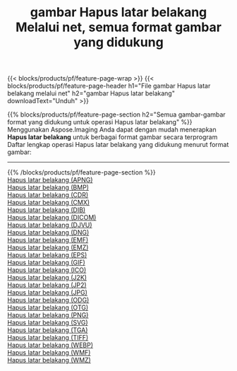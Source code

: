 ﻿---
title: gambar Hapus latar belakang Melalui net, semua format gambar yang didukung 
weight: 3920
url: /id/net/remove-background 
lang: id
langdirlevel: 2
locales: zh-hans,ja,it,ru,de,es,fr,nl,id,lt,pl,pt,vi,tr,ko,zh-hant,ar,hi,th,sv,cs,uk,he
description: Menggunakan Aspose.Imaging Anda dapat dengan mudah Hapus latar belakang gambar Via net
---

{{< blocks/products/pf/feature-page-wrap >}}
{{< blocks/products/pf/feature-page-header h1="File gambar Hapus latar belakang melalui net" h2="gambar Hapus latar belakang" downloadText="Unduh" >}}


{{% blocks/products/pf/feature-page-section  h2="Semua gambar-gambar format yang didukung untuk operasi Hapus latar belakang" %}}
Menggunakan Aspose.Imaging Anda dapat dengan mudah menerapkan **Hapus latar belakang** untuk berbagai format gambar secara terprogram
<br/>
Daftar lengkap operasi Hapus latar belakang yang didukung menurut format gambar:
<hr/>
{{% /blocks/products/pf/feature-page-section %}}
<div class="container-fluid productfamilypage bg-gray">
    <div class="convertypes bg-gray agp-content section">
        <div class="container">
		<div class="row other-converters">
		    <div class='col-md-2 other-converter remove-lp remove-rp'><a href="/imaging/id/net/remove-background/apng" >Hapus latar belakang (APNG)</a></div><div class='col-md-2 other-converter remove-lp remove-rp'><a href="/imaging/id/net/remove-background/bmp" >Hapus latar belakang (BMP)</a></div><div class='col-md-2 other-converter remove-lp remove-rp'><a href="/imaging/id/net/remove-background/cdr" >Hapus latar belakang (CDR)</a></div><div class='col-md-2 other-converter remove-lp remove-rp'><a href="/imaging/id/net/remove-background/cmx" >Hapus latar belakang (CMX)</a></div><div class='col-md-2 other-converter remove-lp remove-rp'><a href="/imaging/id/net/remove-background/dib" >Hapus latar belakang (DIB)</a></div><div class='col-md-2 other-converter remove-lp remove-rp'><a href="/imaging/id/net/remove-background/dicom" >Hapus latar belakang (DICOM)</a></div><div class='col-md-2 other-converter remove-lp remove-rp'><a href="/imaging/id/net/remove-background/djvu" >Hapus latar belakang (DJVU)</a></div><div class='col-md-2 other-converter remove-lp remove-rp'><a href="/imaging/id/net/remove-background/dng" >Hapus latar belakang (DNG)</a></div><div class='col-md-2 other-converter remove-lp remove-rp'><a href="/imaging/id/net/remove-background/emf" >Hapus latar belakang (EMF)</a></div><div class='col-md-2 other-converter remove-lp remove-rp'><a href="/imaging/id/net/remove-background/emz" >Hapus latar belakang (EMZ)</a></div><div class='col-md-2 other-converter remove-lp remove-rp'><a href="/imaging/id/net/remove-background/eps" >Hapus latar belakang (EPS)</a></div><div class='col-md-2 other-converter remove-lp remove-rp'><a href="/imaging/id/net/remove-background/gif" >Hapus latar belakang (GIF)</a></div><div class='col-md-2 other-converter remove-lp remove-rp'><a href="/imaging/id/net/remove-background/ico" >Hapus latar belakang (ICO)</a></div><div class='col-md-2 other-converter remove-lp remove-rp'><a href="/imaging/id/net/remove-background/j2k" >Hapus latar belakang (J2K)</a></div><div class='col-md-2 other-converter remove-lp remove-rp'><a href="/imaging/id/net/remove-background/jp2" >Hapus latar belakang (JP2)</a></div><div class='col-md-2 other-converter remove-lp remove-rp'><a href="/imaging/id/net/remove-background/jpg" >Hapus latar belakang (JPG)</a></div><div class='col-md-2 other-converter remove-lp remove-rp'><a href="/imaging/id/net/remove-background/odg" >Hapus latar belakang (ODG)</a></div><div class='col-md-2 other-converter remove-lp remove-rp'><a href="/imaging/id/net/remove-background/otg" >Hapus latar belakang (OTG)</a></div><div class='col-md-2 other-converter remove-lp remove-rp'><a href="/imaging/id/net/remove-background/png" >Hapus latar belakang (PNG)</a></div><div class='col-md-2 other-converter remove-lp remove-rp'><a href="/imaging/id/net/remove-background/svg" >Hapus latar belakang (SVG)</a></div><div class='col-md-2 other-converter remove-lp remove-rp'><a href="/imaging/id/net/remove-background/tga" >Hapus latar belakang (TGA)</a></div><div class='col-md-2 other-converter remove-lp remove-rp'><a href="/imaging/id/net/remove-background/tiff" >Hapus latar belakang (TIFF)</a></div><div class='col-md-2 other-converter remove-lp remove-rp'><a href="/imaging/id/net/remove-background/webp" >Hapus latar belakang (WEBP)</a></div><div class='col-md-2 other-converter remove-lp remove-rp'><a href="/imaging/id/net/remove-background/wmf" >Hapus latar belakang (WMF)</a></div><div class='col-md-2 other-converter remove-lp remove-rp'><a href="/imaging/id/net/remove-background/wmz" >Hapus latar belakang (WMZ)</a></div>
                </div>
        </div>
    </div>
</div>
<br/>


